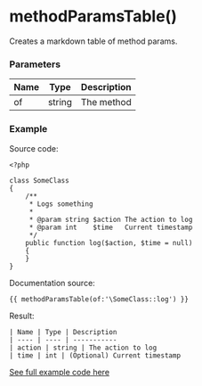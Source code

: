 # methodParamsTable()

Creates a markdown table of method params.

### Parameters

| Name | Type | Description
| ---- | ---- | -----------
| of | string | The method

### Example

Source code:

```
<?php

class SomeClass
{
    /**
     * Logs something
     *
     * @param string $action The action to log
     * @param int    $time   Current timestamp
     */
    public function log($action, $time = null)
    {
    }
}
```

Documentation source:

```
{{ methodParamsTable(of:'\SomeClass::log') }}
```

Result:

```
| Name | Type | Description
| ---- | ---- | -----------
| action | string | The action to log
| time | int | (Optional) Current timestamp
```

[See full example code here](../../examples/functions/methodParamsTable)